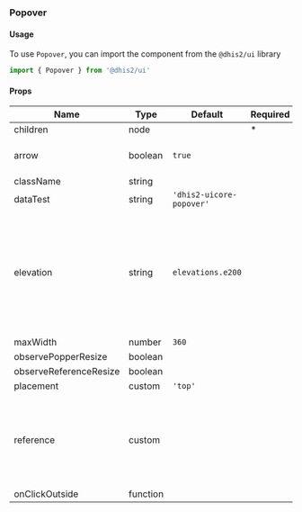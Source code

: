 ### Popover

#### Usage

To use `Popover`, you can import the component from the `@dhis2/ui` library  


```js
import { Popover } from '@dhis2/ui'
```


#### Props

|Name|Type|Default|Required|Description|
|---|---|---|---|---|
|children|node||*||
|arrow|boolean|`true`||Show or hide the arrow|
|className|string||||
|dataTest|string|`'dhis2-uicore-popover'`|||
|elevation|string|`elevations.e200`||Box-shadow to create appearance of elevation.  Use `elevations` constants from the UI library.|
|maxWidth|number|`360`|||
|observePopperResize|boolean||||
|observeReferenceResize|boolean||||
|placement|custom|`'top'`|||
|reference|custom|||A React ref that refers to the element the Popover should position against|
|onClickOutside|function||||
